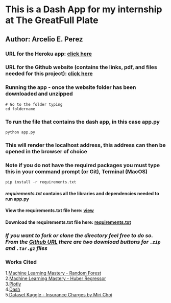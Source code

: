# This is a Dash App for my internship at The GreatFull Plate  
## Author: Arcelio E. Perez  

### URL for the Heroku app: [click here](https://my-internship-app.herokuapp.com/)
### URL for the Github website (contains the links, pdf, and files needed for this project): [click here](https://arcelioeperez.github.io/dash-app/)  

### Running the app - once the website folder has been downloaded and unzipped  
``` 
# Go to the folder typing 
cd foldername 
```  
### To run the file that contains the dash app, in this case **app.py**  
``` 
python app.py
```  
### This will render the localhost address, this address can then be opened in the browser of choice  

### **Note** if you do not have the required packages you must type this in your command prompt (or Git), Terminal (MacOS)  
``` 
pip install -r requirements.txt
```  
#### *requirements.txt* contains all the libraries and dependencies needed to run **app.py**  
#### View the requirements.txt file here: [view](https://raw.githubusercontent.com/arcelioeperez/dash-app/main/assets/requirements.txt)  
#### Download the requirements.txt file here: <a href="" download>requirements.txt</a>  

### *If you want to fork or clone the directory feel free to do so. From the [Github URL](https://arcelioeperez.github.io/dash-app/) there are two download buttons for `.zip` and `.tar.gz` files*   

### Works Cited  
1.[Machine Learning Mastery - Random Forest](https://machinelearningmastery.com/random-forest-ensemble-in-python/)  
2.[Machine Learning Mastery - Huber Regressor](https://machinelearningmastery.com/robust-regression-for-machine-learning-in-python/#:~:text=Regression%20is%20a%20modeling%20task,most%20successful%20being%20linear%20regression.)  
3.[Plotly](https://plotly.com/)  
4.[Dash](https://dash.plotly.com/)  
5.[Dataset Kaggle - Insurance Charges by Miri Choi](https://www.kaggle.com/mirichoi0218/insurance)

